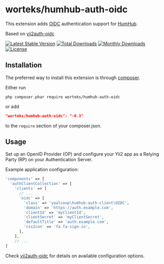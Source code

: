 # worteks/humhub-auth-oidc

This extension adds [OIDC](https://openid.net/specs/openid-connect-core-1_0.html) authentication support for [HumHub](https://github.com/humhub/humhub).

Based on [yii2auth-oidc](http://github.com/Worteks/yii2auth-oidc)

[![Latest Stable Version](https://poser.pugx.org/worteks/humhub-auth-oidc/v/stable)](https://packagist.org/packages/worteks/humhub-auth-oidc)
[![Total Downloads](https://poser.pugx.org/worteks/humhub-auth-oidc/downloads)](https://packagist.org/packages/worteks/humhub-auth-oidc)
[![Monthly Downloads](https://poser.pugx.org/worteks/humhub-auth-oidc/d/monthly)](https://packagist.org/packages/worteks/humhub-auth-oidc)
[![License](https://poser.pugx.org/worteks/humhub-auth-oidc/license)](https://packagist.org/packages/worteks/humhub-auth-oidc)

## Installation

The preferred way to install this extension is through [composer](http://getcomposer.org/download/).

Either run

```
php composer.phar require worteks/humhub-auth-oidc
```

or add

```json
"worteks/humhub-auth-oidc": "~0.3"
```

to the `require` section of your composer.json.

## Usage

Set up an OpenID Provider (OP) and configure your Yii2 app as a Relying Party (RP) on your Authentication Server.

Example application configuration:

```php
'components' => [
  'authClientCollection' => [
    'clients' => [
      // ...
      'oidc' => [
        'class' => 'yaalcoop\humhub-auth-client\OIDC',
        'domain' => 'https://auth.example.com',
        'clientId' => 'myClientId',
        'clientSecret' => 'myClientSecret',
        'defaultTitle' => 'auth.example.com',
        'cssIcon' => 'fa fa-sign-in',
      ],
    ],
    // ...
]
```

Check [yii2auth-oidc](http://github.com/Worteks/yii2auth-oidc) for details on available configuration options.
